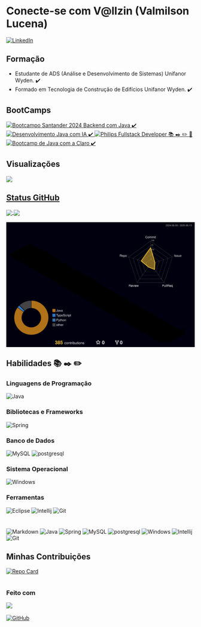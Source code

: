 # Conecte-se com V@llzin (Valmilson Lucena)

[![LinkedIn](https://img.shields.io/badge/LinkedIn-0077B5?style=for-the-badge&logo=linkedin&logoColor=white)](https://www.linkedin.com/in/valmilson/)

## Formação

- Estudante de ADS (Análise e Desenvolvimento de Sistemas) Unifanor Wyden. ✔️
- Formado em Tecnologia de Construção de Edifícios Unifanor Wyden. ✔️

## BootCamps

<div align="left">
    <a href="https://web.dio.me/track/santander-2024-backend-com-java?tab=about">
      <img align="center" height="120em" src="https://hermes.dio.me/tracks/a039b34c-7aa8-4a3d-b765-07c8c837f67a.png" title="Bootcampo Santander 2024 Backend com Java ✔️"/>
    </a>
    <a href="https://web.dio.me/track/coding-future-gft-desenvolvimento-java-com-ia?tab=about">
      <img align="center" height="120em" src="https://hermes.dio.me/tracks/be43294e-4b68-43b0-9f03-d4221f293c45.png" title="Desenvolvimento Java com IA ✔️ "/>
    </a> 
    <a href="https://web.dio.me/track/5c0a81e0-3566-4314-8075-298147b2858d?tab=about">
      <img align="center" height="120em" src="https://hermes.dio.me/courses/badge/a1be34f1-c9d7-4796-a474-5162ecb3164a.png" title="Philips Fullstack Developer 📚 ✒️ ✏️ 🔨 "/>
    </a> 
    <a href="https://www.dio.me/certificate/GVDT7TNU/share">
      <img align="center" height="120em" src="https://hermes.dio.me/courses/badge/5aba7335-7738-412f-8f18-8bbece07473b.png" title="Bootcamp de Java com a Claro ✔️ "/>
    </a> 
</div>

## Visualizações

<div align="left">
  <a href="https://github.com/vallzin">
      <!--<img align="center" height="170em" src="https://github-readme-streak-stats-eight.vercel.app/?user=vallzin/&theme=shadow-purple&background=000&border=30A3DC&dates=FFF" />
  <img align="center" height="170em" src="https://streak-stats.demolab.com?user=Vallzin&theme=shadow-purple&background=000&border=30A3DC&dates=FFF" src="https://git.io/streak-stats"/> 
      <img align="center" height="170em" src="https://streak-stats.demolab.com?user=Vallzin/&theme=shadow-purple&background=000&border=30A3DC&dates=FFF" /> -->
      <img align="center" height="170em" src="https://github-readme-streak-stats-eight.vercel.app/?user=vallzin&background=000000&border=7F36EB&stroke=EB4FD7&ring=DB9114DD&fire=EB0202&currStreakNum=6CEB1B&sideNums=34DDEB&currStreakLabel=7A16BED0&sideLabels=6CFFD7DA&dates=2C6858D8" />
</div> 

## Status GitHub

<div align="left">
  <a href="https://github.com/vallzin">
      <img align="center" height="180em"  
          src="https://github-readme-stats.vercel.app/api?username=Vallzin&theme=transparent&bg_color=000&border_color=30A3DC&show_icons=true&icon_color=30A3DC&title_color=E94D5F&text_color=FFF"/>
      <img align="center" height="180em" src="https://github-readme-stats.vercel.app/api/top-langs/?username=Vallzin&layout=compact&langs_count=7&theme=transparent&bg_color=000&border_color=30A3DC&show_icons=true&icon_color=30A3DC&title_color=E94D5F&text_color=FFF"/>
  </br>
  </br>
       <img align="center" heigt="180" width="720" src="https://raw.githubusercontent.com/vallzin/vallzin/main/profile-3d-contrib/profile-night-rainbow.svg" />
  </a> 
    
</div>

<!--
![](https://raw.githubusercontent.com/vallzin/vallzin/main/profile-3d-contrib/profile-night-rainbow.svg)
![](./profile-3d-contrib/profile-night-rainbow.svg)
<img align="center" height="180em" src="https://github-readme-stats.vercel.app/api/top-langs/?username=Vallzin&layout=compact&langs_count=7&theme=dark"/>
![GitHub Stats](https://github-readme-stats.vercel.app/api/top-langs/?username=Vallzin&theme=theme=transparent&bg_color=000&border_color=30A3DC&show_icons=true&icon_color=30A3DC&title_color=E94D5F&text_color=FFF) 
![GitHub Stats](https://github-readme-stats.vercel.app/api?username=Vallzin&theme=transparent&bg_color=000&border_color=30A3DC&show_icons=true&icon_color=30A3DC&title_color=E94D5F&text_color=FFF)
-->

## Habilidades   📚 ✒️ ✏️
<!--
### Linguagens de Marcação e Estilo

![Markdown](https://img.shields.io/badge/Markdown-000?style=for-the-badge&logo=markdown) ![HTML5](https://img.shields.io/badge/HTML5-E34F26?style=for-the-badge&logo=html5&logoColor=white) ![CSS3](https://img.shields.io/badge/CSS3-1572B6?style=for-the-badge&logo=css3&logoColor=white)
-->
### Linguagens de Programação

![Java](https://img.shields.io/badge/Java-ED8B00?style=for-the-badge&logo=openjdk&logoColor=white)<!-- ![JavaScript](https://img.shields.io/badge/JavaScript-F7DF1E?style=for-the-badge&logo=javascript&logoColor=black) ![TypeScript](https://img.shields.io/badge/TypeScript-007ACC?style=for-the-badge&logo=typescript&logoColor=white) ![Python](https://img.shields.io/badge/python-3670A0?style=for-the-badge&logo=python&logoColor=ffdd54) ![PHP](https://img.shields.io/badge/PHP-777BB4?style=for-the-badge&logo=php&logoColor=white)
-->
### Bibliotecas e Frameworks

<!--![Bootstrap](https://img.shields.io/badge/-boostrap-0D1117?style=for-the-badge&logo=bootstrap&labelColor=0D1117)  ![Angular](https://img.shields.io/badge/Angular-DD0031?style=for-the-badge&logo=angular&logoColor=white) 
 --> 
![Spring](https://img.shields.io/badge/Spring-6DB33F?style=for-the-badge&logo=spring&logoColor=white)
### Banco de Dados

![MySQL](https://img.shields.io/badge/MySQL-191970?style=for-the-badge&logo=mysql&logoColor=white)
![postgresql](https://img.shields.io/badge/postgresql-4169e1?style=for-the-badge&logo=postgresql&logoColor=white)

### Sistema Operacional

![Windows](https://img.shields.io/badge/Windows-000?style=for-the-badge&logo=windows&logoColor=2CA5E0)<!-- ![Ubuntu](https://img.shields.io/badge/Ubuntu-E95420?style=for-the-badge&logo=ubuntu&logoColor=white) -->


### Ferramentas
<!--
![Vscode](https://img.shields.io/badge/Vscode-007ACC?style=for-the-badge&logo=visual-studio-code&ogoColor=white) 
-->
![Eclipse](https://img.shields.io/badge/Eclipse-2C2255?style=for-the-badge&logo=eclipse&logoColor=white)
![Intellij](https://img.shields.io/badge/IntelliJ_IDEA-000000.svg?style=for-the-badge&logo=intellij-idea&logoColor=white) ![Git](https://img.shields.io/badge/GIT-E44C30?style=for-the-badge&logo=git&logoColor=white)
#
![Markdown](https://img.shields.io/badge/Markdown-000?style=for-the-badge&logo=markdown)  ![Java](https://img.shields.io/badge/Java-ED8B00?style=for-the-badge&logo=openjdk&logoColor=white) ![Spring](https://img.shields.io/badge/Spring-6DB33F?style=for-the-badge&logo=spring&logoColor=white)  ![MySQL](https://img.shields.io/badge/MySQL-191970?style=for-the-badge&logo=mysql&logoColor=white) 
![postgresql](https://img.shields.io/badge/postgresql-4169e1?style=for-the-badge&logo=postgresql&logoColor=white) ![Windows](https://img.shields.io/badge/Windows-000?style=for-the-badge&logo=windows&logoColor=2CA5E0) ![Intellij](https://img.shields.io/badge/IntelliJ_IDEA-000000.svg?style=for-the-badge&logo=intellij-idea&logoColor=white) ![Git](https://img.shields.io/badge/GIT-E44C30?style=for-the-badge&logo=git&logoColor=white)
<!--
![HTML5](https://img.shields.io/badge/HTML5-E34F26?style=for-the-badge&logo=html5&logoColor=white) ![CSS3](https://img.shields.io/badge/CSS3-1572B6?style=for-the-badge&logo=css3&logoColor=white) ![JavaScript](https://img.shields.io/badge/JavaScript-F7DF1E?style=for-the-badge&logo=javascript&logoColor=black) ![Ubuntu](https://img.shields.io/badge/Ubuntu-E95420?style=for-the-badge&logo=ubuntu&logoColor=white) ![Git](https://img.shields.io/badge/GIT-E44C30?style=for-the-badge&logo=git&logoColor=white) ![Vscode](https://img.shields.io/badge/Vscode-007ACC?style=for-the-badge&logo=visual-studio-code&logoColor=white) ![Eclipse](https://img.shields.io/badge/Eclipse-2C2255?style=for-the-badge&logo=eclipse&logoColor=white)![Angular](https://img.shields.io/badge/Angular-DD0031?style=for-the-badge&logo=angular&logoColor=white)![Python](https://img.shields.io/badge/python-3670A0?style=for-the-badge&logo=python&logoColor=ffdd54) ![PHP](https://img.shields.io/badge/PHP-777BB4?style=for-the-badge&logo=php&logoColor=white) ![Bootstrap](https://img.shields.io/badge/-boostrap-0D1117?style=for-the-badge&logo=bootstrap&labelColor=0D1117)
-->

## Minhas Contribuições

[![Repo Card](https://github-readme-stats.vercel.app/api/pin/?username=Vallzin&repo=dio-lab-open-source&bg_color=000&border_color=30A3DC&show_icons=true&icon_color=30A3DC&title_color=E94D5F&text_color=FFF)](https://github.com/SEUUSERNAME/SEUREPOSITORIO)
#
### Feito com 
<img src="https://img.shields.io/badge/Made%20with-Markdown-1f425f.svg">
</img>

[![GitHub](https://img.shields.io/badge/GitHub-100000?style=for-the-badge&logo=github&logoColor=white)](https://github.com/Vallzin)
